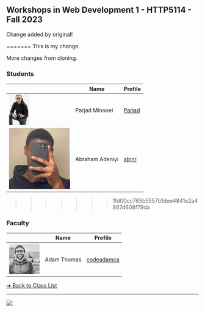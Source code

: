 <style>@import url("//readme.codeadam.ca/readme.css");</style>

## Workshops in Web Development 1 - HTTP5114 - Fall 2023

Change added by original!

=======
This is my change.

More changes from cloning.

### Students

|                                             | Name            | Profile                          |
| ------------------------------------------- | --------------- | -------------------------------- |
| ![Parjad Minooei](images/ParjadMinooei.jpg) | Parjad Minooei  | [Parjad](students/parjad)        |
| ![abjnr](images/abjnr.png)                  | Abraham Adeniyi | [abjnr](students/abjnr) |

> > > > > > > 1fd00cc765b5557b1dee4841e2a4867d608f79da

### Faculty

|                                       | Name        | Profile                          |
| ------------------------------------- | ----------- | -------------------------------- |
| ![Adam Thomas](images/codeadamca.png) | Adam Thomas | [codeadamca](faculty/codeadamca) |

[&#10132; Back to Class List](/)

---

<a href="https://brickmmo.com">
<img src="https://brickmmo.com/images/brickmmo-logo-horizontal.jpg" width="100">
</a>
